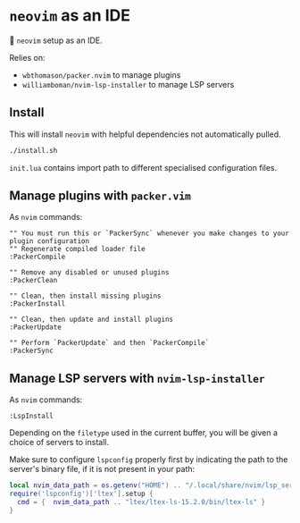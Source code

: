 # `neovim` as an IDE

:monkey:
`neovim` setup as an IDE.

Relies on:
  * `wbthomason/packer.nvim` to manage plugins
  * `williamboman/nvim-lsp-installer` to manage LSP servers

## Install

This will install `neovim` with helpful dependencies not automatically pulled.

```bash
./install.sh
```

`init.lua` contains import path to different specialised configuration files.


## Manage plugins with `packer.vim`

As `nvim` commands:

```vim
"" You must run this or `PackerSync` whenever you make changes to your plugin configuration
"" Regenerate compiled loader file
:PackerCompile

"" Remove any disabled or unused plugins
:PackerClean

"" Clean, then install missing plugins
:PackerInstall

"" Clean, then update and install plugins
:PackerUpdate

"" Perform `PackerUpdate` and then `PackerCompile`
:PackerSync
```

## Manage LSP servers with `nvim-lsp-installer`

As `nvim` commands:

```vim
:LspInstall
```

Depending on the `filetype` used in the current buffer, you will be given a choice
of servers to install.

Make sure to configure `lspconfig` properly first by indicating the path to the
server's binary file, if it is not present in your path:

```lua
local nvim_data_path = os.getenv("HOME") .. "/.local/share/nvim/lsp_servers/"
require('lspconfig')['ltex'].setup {
  cmd = {  nvim_data_path .. "ltex/ltex-ls-15.2.0/bin/ltex-ls" }
}
```
